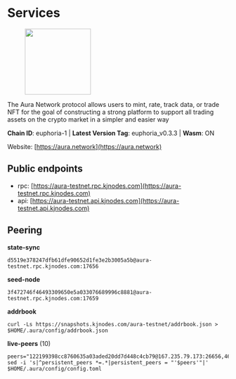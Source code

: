 # Services

<figure><img src="https://raw.githubusercontent.com/kj89/testnet_manuals/main/pingpub/logos/aura.png" width="150" alt=""><figcaption></figcaption></figure>

The Aura Network protocol allows users to mint, rate, track data,  or trade NFT for the goal of constructing a strong platform to  support all trading assets on the crypto market in a simpler and easier way

**Chain ID**: euphoria-1 | **Latest Version Tag**: euphoria_v0.3.3 | **Wasm**: ON

Website: [https://aura.network](https://aura.network)


## Public endpoints

* rpc: [https://aura-testnet.rpc.kjnodes.com](https://aura-testnet.rpc.kjnodes.com)
* api: [https://aura-testnet.api.kjnodes.com](https://aura-testnet.api.kjnodes.com)

## Peering

**state-sync**

```
d5519e378247dfb61dfe90652d1fe3e2b3005a5b@aura-testnet.rpc.kjnodes.com:17656
```

**seed-node**

```
3f472746f46493309650e5a033076689996c8881@aura-testnet.rpc.kjnodes.com:17659
```

**addrbook**
```
curl -Ls https://snapshots.kjnodes.com/aura-testnet/addrbook.json > $HOME/.aura/config/addrbook.json
```

**live-peers** (10)
```
peers="122199398cc8760635a03aded20dd7d448c4cb79@167.235.79.173:26656,465b0a11c7ec9433f64758e0613361ebb4a5ce6e@213.133.102.206:20356,64fdaa6da59901793beda215679ac2a6549b46b4@144.91.122.166:26656,c53157159e7cea010b86e44786831f792d852e1f@135.181.72.187:11024,d5519e378247dfb61dfe90652d1fe3e2b3005a5b@65.109.68.190:17656,fdcc8f1ca406213d79947c5f38920a085ed90c0f@144.202.72.17:26636,2e1407476ad3566eb11ac92ad1df4782c7ba83dd@18.143.61.108:26656,7812205773ac30f3d47200ac2391c79896c60135@54.254.220.113:26656,3d6b07bdb11754c8c8512525dac109d8bdee3857@65.21.53.39:56656,5fa2ce7aef7fe5f5b338f3f1dc1ffd2f58fcf120@18.219.32.49:26656"
sed -i 's|^persistent_peers *=.*|persistent_peers = "'$peers'"|' $HOME/.aura/config/config.toml
```
